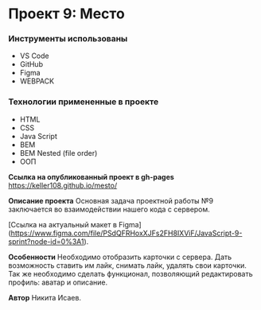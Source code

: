 # Проект 9: Место

### Инструменты использованы

* VS Code
* GitHub
* Figma
* WEBPACK

### Технологии примененные в проекте

* HTML
* CSS
* Java Script
* BEM
* BEM Nested (file order)
* ООП

**Ссылка на опубликованный проект в gh-pages**
https://keller108.github.io/mesto/

**Описание проекта**
Основная задача проектной работы №9 заключается во взаимодействии нашего кода с сервером. 

[Ссылка на актуальный макет в Figma] (https://www.figma.com/file/PSdQFRHoxXJFs2FH8IXViF/JavaScript-9-sprint?node-id=0%3A1).

**Особенности**
Необходимо отобразить карточки с сервера. Дать возможность ставить им лайк, снимать лайк, удалять свои карточки. Так же необходимо сделать функционал, позволяющий редактировать профиль: аватар и описание.

**Автор**
Никита Исаев.
